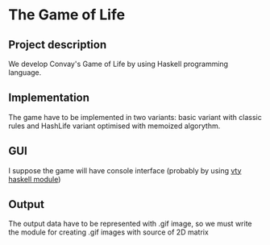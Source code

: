 # The Game of Life
## Project description
We develop Convay's Game of Life by using Haskell programming language.

## Implementation
The game have to be implemented in two variants: basic variant with classic rules and HashLife variant optimised with memoized algorythm.

## GUI
I suppose the game will have console interface (probably by using [vty haskell module](https://github.com/jtdaugherty/vty))

## Output
The output data have to be represented with .gif image, so we must write the module for creating .gif images with source of 2D matrix
